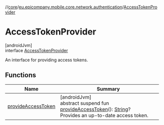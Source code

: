//[core](../../../index.md)/[eu.epicompany.mobile.core.network.authentication](../index.md)/[AccessTokenProvider](index.md)

# AccessTokenProvider

[androidJvm]\
interface [AccessTokenProvider](index.md)

An interface for providing access tokens.

## Functions

| Name | Summary |
|---|---|
| [provideAccessToken](provide-access-token.md) | [androidJvm]<br>abstract suspend fun [provideAccessToken](provide-access-token.md)(): [String](https://kotlinlang.org/api/latest/jvm/stdlib/kotlin/-string/index.html)?<br>Provides an up-to-date access token. |
